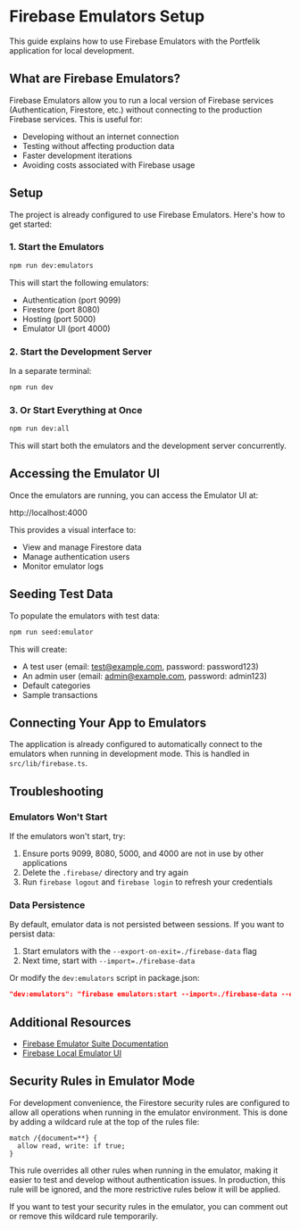 # Firebase Emulators Setup

This guide explains how to use Firebase Emulators with the Portfelik application for local development.

## What are Firebase Emulators?

Firebase Emulators allow you to run a local version of Firebase services (Authentication, Firestore, etc.) without connecting to the production Firebase services. This is useful for:

- Developing without an internet connection
- Testing without affecting production data
- Faster development iterations
- Avoiding costs associated with Firebase usage

## Setup

The project is already configured to use Firebase Emulators. Here's how to get started:

### 1. Start the Emulators

```bash
npm run dev:emulators
```

This will start the following emulators:
- Authentication (port 9099)
- Firestore (port 8080)
- Hosting (port 5000)
- Emulator UI (port 4000)

### 2. Start the Development Server

In a separate terminal:

```bash
npm run dev
```

### 3. Or Start Everything at Once

```bash
npm run dev:all
```

This will start both the emulators and the development server concurrently.

## Accessing the Emulator UI

Once the emulators are running, you can access the Emulator UI at:

http://localhost:4000

This provides a visual interface to:
- View and manage Firestore data
- Manage authentication users
- Monitor emulator logs

## Seeding Test Data

To populate the emulators with test data:

```bash
npm run seed:emulator
```

This will create:
- A test user (email: test@example.com, password: password123)
- An admin user (email: admin@example.com, password: admin123)
- Default categories
- Sample transactions

## Connecting Your App to Emulators

The application is already configured to automatically connect to the emulators when running in development mode. This is handled in `src/lib/firebase.ts`.

## Troubleshooting

### Emulators Won't Start

If the emulators won't start, try:

1. Ensure ports 9099, 8080, 5000, and 4000 are not in use by other applications
2. Delete the `.firebase/` directory and try again
3. Run `firebase logout` and `firebase login` to refresh your credentials

### Data Persistence

By default, emulator data is not persisted between sessions. If you want to persist data:

1. Start emulators with the `--export-on-exit=./firebase-data` flag
2. Next time, start with `--import=./firebase-data`

Or modify the `dev:emulators` script in package.json:

```json
"dev:emulators": "firebase emulators:start --import=./firebase-data --export-on-exit=./firebase-data"
```

## Additional Resources

- [Firebase Emulator Suite Documentation](https://firebase.google.com/docs/emulator-suite)
- [Firebase Local Emulator UI](https://firebase.google.com/docs/emulator-suite/ui)

## Security Rules in Emulator Mode

For development convenience, the Firestore security rules are configured to allow all operations when running in the emulator environment. This is done by adding a wildcard rule at the top of the rules file:

```
match /{document=**} {
  allow read, write: if true;
}
```

This rule overrides all other rules when running in the emulator, making it easier to test and develop without authentication issues. In production, this rule will be ignored, and the more restrictive rules below it will be applied.

If you want to test your security rules in the emulator, you can comment out or remove this wildcard rule temporarily.